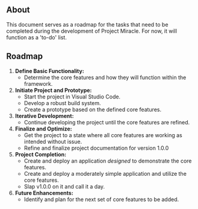 ## About

This document serves as a roadmap for the tasks that need to be completed during the development of Project Miracle. For now, it will function as a 'to-do' list.

## Roadmap

1. **Define Basic Functionality:**
   - Determine the core features and how they will function within the framework.
2. **Initiate Project and Prototype:**
   - Start the project in Visual Studio Code.
   - Develop a robust build system.
   - Create a prototype based on the defined core features.
3. **Iterative Development:**
   - Continue developing the project until the core features are refined.
4. **Finalize and Optimize:**
   - Get the project to a state where all core features are working as intended without issue.
   - Refine and finalize project documentation for version 1.0.0
5. **Project Completion:**
   - Create and deploy an application *designed* to demonstrate the core features.
   - Create and deploy a moderately simple application and utilize the core features.
   - Slap v1.0.0 on it and call it a day.
6. **Future Enhancements:**
   - Identify and plan for the next set of core features to be added.

